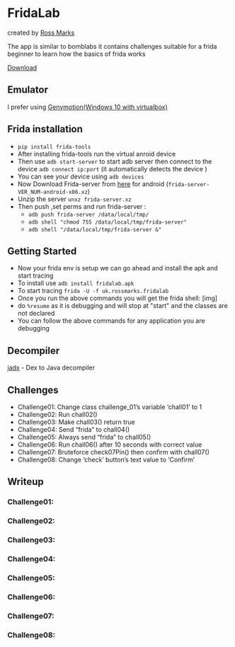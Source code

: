 # FridaLab

created by [Ross Marks](http://rossmarks.uk/blog/)

The app is similar to bomblabs it contains challenges suitable for a frida beginner to learn how the basics of frida works

[Download](https://rossmarks.uk/blog/fridalab/)


## Emulator
I prefer using [Genymotion(Windows 10 with virtualbox)](https://www.genymotion.com/download/) 

## Frida installation
- `pip install frida-tools`
- After installing frida-tools run the virtual anroid device 
- Then use `adb start-server` to start adb server then connect to the device `adb connect ip:port` (it automatically detects the device )
- You can see your device using `adb devices`
- Now Download Frida-server from [here](https://github.com/frida/frida/releases) for android (`frida-server-VER_NUM-android-x86.xz`)
- Unzip the server `unxz frida-server.xz`
- Then push ,set perms and run frida-server : 
    - `adb push frida-server /data/local/tmp/`
    - `adb shell "chmod 755 /data/local/tmp/frida-server"`
    - `adb shell "/data/local/tmp/frida-server &"`

## Getting Started
- Now your frida env is setup we can go ahead and install the apk and start tracing
- To install use `adb install fridalab.apk`
- To start tracing `frida -U -f uk.rossmarks.fridalab`
- Once you run the above commands you will get the frida shell: [img]
- do `%resume` as it is debugging and will stop at "start" and the classes are not declared
- You can follow the above commands for any application you are debugging

## Decompiler
[jadx](https://github.com/skylot/jadx) - Dex to Java decompiler


## Challenges
- Challenge01: Change class challenge_01’s variable ‘chall01’ to 1
- Challenge02: Run chall02()
- Challenge03: Make chall03() return true
- Challenge04: Send “frida” to chall04()
- Challenge05: Always send “frida” to chall05()
- Challenge06: Run chall06() after 10 seconds with correct value
- Challenge07: Bruteforce check07Pin() then confirm with chall07()
- Challenge08: Change ‘check’ button’s text value to ‘Confirm’

## Writeup

### Challenge01:
### Challenge02:
### Challenge03:
### Challenge04:
### Challenge05:
### Challenge06:
### Challenge07:
### Challenge08:

